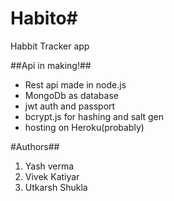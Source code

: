 # Habito#
Habbit Tracker app

##Api in making!##
<ul>
<li>Rest api made in node.js</li>
<li>MongoDb as database</li>
<li>jwt auth and passport</li>
<li>bcrypt.js for hashing and salt gen</li>
<li>hosting on Heroku(probably)</li>
</ul>


#Authors##
1. Yash verma
2. Vivek Katiyar
3. Utkarsh Shukla
